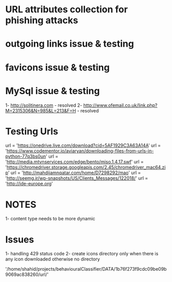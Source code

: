 
# URL attributes collection for phishing attacks


outgoing links issue & testing
==============================


favicons issue & testing
==============================


MySql issue & testing
==============================
1- http://solitinera.com - resolved
2- http://www.ofemail.co.uk/link.php?M=2315306&N=985&L=213&F=H - resolved

Testing Urls
==============================
url = 'https://onedrive.live.com/download?cid=5AF1929C3A63A14A'
url = 'https://www.codementor.io/aviaryan/downloading-files-from-urls-in-python-77q3bs0un'
url = 'http://media.mtvnservices.com/edge/bento/miso.1.4.17.swf'
url = 'https://chromedriver.storage.googleapis.com/2.45/chromedriver_mac64.zip'
url = 'http://mahdijamnqatar.com/home/D7298292/mao'
url = 'http://seemg.ir/wp-snapshots/US/Clients_Messages/122018/'
url = 'http://ide-europe.org'


NOTES
==============================
1- content type needs to be more dynamic


Issues
==============================

1- handling 429 status code
2- create icons directory only when there is any icon downloaded otherwise no directory

'/home/shahid/projects/behaviouralClassifier/DATA/1b76f273f9cdc09be09b9069ac838260/url/'